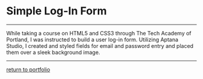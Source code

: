 # Simple Log-In Form
***
While taking a course on HTML5 and CSS3 through The Tech Academy of Portland, I was instructed to build a user log-in form.
Utilizing Aptana Studio, I created and styled fields for email and password entry and placed them over a sleek background image.
***
[return to portfolio](https://github.com/joshlaplante/portfolio-for-JoshLaPlante)

